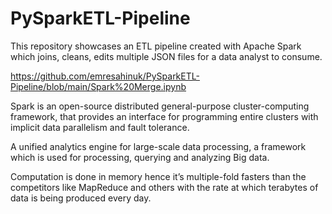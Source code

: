 # PySparkETL-Pipeline
This repository showcases an ETL pipeline created with Apache Spark which joins, cleans, edits multiple JSON files for a data analyst to consume. 

https://github.com/emresahinuk/PySparkETL-Pipeline/blob/main/Spark%20Merge.ipynb

Spark is an open-source distributed general-purpose cluster-computing framework, that provides an interface for programming entire clusters with implicit data parallelism and fault tolerance.

A unified analytics engine for large-scale data processing, a framework which is used for processing, querying and analyzing Big data.

Computation is done in memory hence it’s multiple-fold fasters than the competitors like MapReduce and others with the rate at which terabytes of data is being produced every day.
